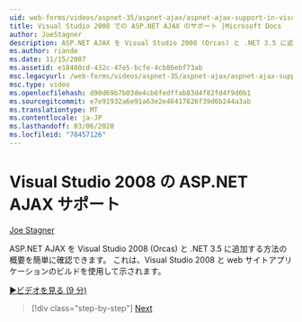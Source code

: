 ```yaml
---
uid: web-forms/videos/aspnet-35/aspnet-ajax/aspnet-ajax-support-in-visual-studio-2008
title: Visual Studio 2008 での ASP.NET AJAX のサポート |Microsoft Docs
author: JoeStagner
description: ASP.NET AJAX を Visual Studio 2008 (Orcas) と .NET 3.5 に追加する方法の概要を簡単に確認できます。 これについては、Visual Studio を使用して説明します...
ms.author: riande
ms.date: 11/15/2007
ms.assetid: e18480cd-432c-47e5-bcfe-4cb86ebf73ab
msc.legacyurl: /web-forms/videos/aspnet-35/aspnet-ajax/aspnet-ajax-support-in-visual-studio-2008
msc.type: video
ms.openlocfilehash: d90d69b7b03de4cb6fedffab83d4f82fd4f9d0b1
ms.sourcegitcommit: e7e91932a6e91a63e2e46417626f39d6b244a3ab
ms.translationtype: MT
ms.contentlocale: ja-JP
ms.lasthandoff: 03/06/2020
ms.locfileid: "78457126"
---
```

# <a name="aspnet-ajax-support-in-visual-studio-2008"></a>Visual Studio 2008 の ASP.NET AJAX サポート

[Joe Stagner](https://github.com/JoeStagner)

ASP.NET AJAX を Visual Studio 2008 (Orcas) と .NET 3.5 に追加する方法の概要を簡単に確認できます。 これは、Visual Studio 2008 と web サイトアプリケーションのビルドを使用して示されます。

[&#9654;ビデオを見る (9 分)](https://channel9.msdn.com/Blogs/ASP-NET-Site-Videos/aspnet-ajax-support-in-visual-studio-2008)

> [!div class="step-by-step"]
> [Next](adding-ajax-functionality-to-an-existing-aspnet-page.md)
